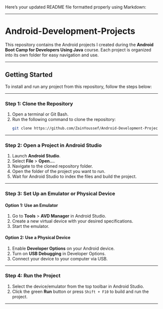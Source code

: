 Here’s your updated README file formatted properly using Markdown:

---

# Android-Development-Projects  

This repository contains the Android projects I created during the **Android Boot Camp for Developers Using Java** course. Each project is organized into its own folder for easy navigation and use.

---

## **Getting Started**  

To install and run any project from this repository, follow the steps below:

---

### **Step 1: Clone the Repository**  
1. Open a terminal or Git Bash.  
2. Run the following command to clone the repository:  
   ```bash
   git clone https://github.com/ZainYoussef/Android-Development-Projects.git
   ```
   
---

### **Step 2: Open a Project in Android Studio**  
1. Launch **Android Studio**.  
2. Select **File** > **Open...**.  
3. Navigate to the cloned repository folder.  
4. Open the folder of the project you want to run.  
5. Wait for Android Studio to index the files and build the project.  

---

### **Step 3: Set Up an Emulator or Physical Device**  

#### Option 1: Use an Emulator  
1. Go to **Tools** > **AVD Manager** in Android Studio.  
2. Create a new virtual device with your desired specifications.  
3. Start the emulator.  

#### Option 2: Use a Physical Device  
1. Enable **Developer Options** on your Android device.  
2. Turn on **USB Debugging** in Developer Options.  
3. Connect your device to your computer via USB.  

---

### **Step 4: Run the Project**  
1. Select the device/emulator from the top toolbar in Android Studio.  
2. Click the green **Run** button or press `Shift + F10` to build and run the project.  

---
